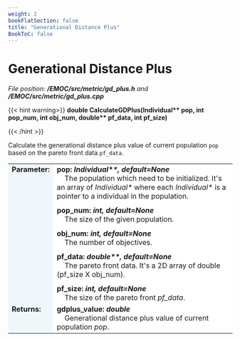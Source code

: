 ```yaml
---
weight: 2
bookFlatSection: false
title: "Generational Distance Plus"
BookToC: false
---
```

# Generational Distance Plus

*File position: **/EMOC/src/metric/gd_plus.h** and **/EMOC/src/metric/gd_plus.cpp***

<style>
    .emoc_doc_table_title{
        background-color:#F0F7FA;
    }
    .emoc_doc_table_content{
        background-color:#FFFFFF;
        width:100%;
    }
</style>

<div>

{{< hint warning>}}
**double CalculateGDPlus(Individual\*\* pop, int pop_num, int obj_num, double\*\* pf_data, int pf_size)**

{{< /hint >}}

</div>

Calculate the generational distance plus value of current population `pop` based on the pareto front data `pf_data`. 

<table class="emoc_doc_table" style="overflow-x: hidden">
    <tbody >
    <tr>
        <td rowspan="2" ALIGN="left" VALIGN="top"  class="emoc_doc_table_title"><strong class="wuhu">Parameter:</strong></td>
    </tr>
    <tr >
        <td class="emoc_doc_table_content">
           <strong>pop: <i>Individual**, default=None</i></strong><br/>&nbsp &nbsp The population which need to be initialized. It's an array of <i>Individual*</i> where each <i>Individual*</i> is a pointer to a individual in the population.<div style="line-height:75%;"><br></div>
            <strong>pop_num: <i>int, default=None</i></strong><br/>&nbsp &nbsp The size of the given population.<div style="line-height:75%;"><br></div>
            <strong>obj_num: <i>int, default=None</i></strong><br/>&nbsp &nbsp The number of objectives.<div style="line-height:75%;"><br></div>
            <strong>pf_data: <i>double**, default=None</i></strong><br/>&nbsp &nbsp The pareto front data. It's a 2D array of double (pf_size X obj_num).<div style="line-height:75%;"><br></div>
            <strong>pf_size: <i>int, default=None</i></strong><br/>&nbsp &nbsp The size of the pareto front <i>pf_data</i>.
        </td>
    </tr>
    <tr class="emoc_doc_table_title">
        <td rowspan="2" ALIGN="left" VALIGN="top"  class="emoc_doc_table_title"><strong class="wuhu">Returns:</strong></td>
    </tr>
    <tr >
        <td class="emoc_doc_table_content">
            <strong>gdplus_value: <i>double</i></strong><br/>&nbsp &nbsp Generational distance plus value of current population <i>pop</i>.
        </td>
    </tr>
    </tbody>
</table>

